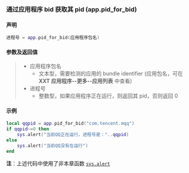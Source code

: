 ### 通过应用程序 bid 获取其 pid (**app\.pid\_for\_bid**)


#### 声明
```lua
进程号 = app.pid_for_bid(应用程序包名)
```


#### 参数及返回值
> - 应用程序包名
>   - 文本型，需要检测的应用的 bundle identifier \(应用包名，可在 **XXT 应用程序\-\-更多\-\-应用列表** 中查看\) 
> - 进程号
>   - 整数型，如果应用程序正在运行，则返回其 pid，否则返回 0


#### 示例  
```lua
local qqpid = app.pid_for_bid("com.tencent.mqq")
if qqpid~=0 then
    sys.alert("当前QQ正在运行，进程号是："..qqpid)
else
    sys.alert("当前QQ没有在运行")
end
```
**注**：上述代码中使用了非本章函数 [`sys.alert`](/Handbook/sys/sys.alert.md)

